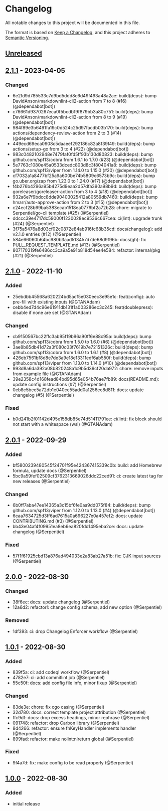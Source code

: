 # Changelog

All notable changes to this project will be documented in this file.

The format is based on [Keep a Changelog](https://keepachangelog.com/en/1.0.0/), and this project adheres
to [Semantic Versioning](https://semver.org/spec/v2.0.0.html).

## [Unreleased]

<!-- ### Added -->

<!-- ### Changed -->

<!-- ### Deprecated -->

<!-- ### Removed -->

<!-- ### Fixed -->

<!-- ### Security -->

## [2.1.1] - 2023-04-05

### Changed

- 6e2fd9d785533c7d9bd5ddd8c6d49f493a48a2ae: build(deps): bump DavidAnson/markdownlint-cli2-action from 7 to 8 (#16) (@dependabot[bot])
- c76661d9370267eca0f5bcdb19f879bb3a80c751: build(deps): bump DavidAnson/markdownlint-cli2-action from 8 to 9 (#19) (@dependabot[bot])
- 984f89e3b6491fa19c0d524c25d97facdb03b170: build(deps): bump actions/dependency-review-action from 2 to 3 (#14) (@dependabot[bot])
- 449ecd69eca0908c5daaeef292186c82a8f39f49: build(deps): bump actions/setup-go from 3 to 4 (#22) (@dependabot[bot])
- 983c0482102948e7479faf0fd5ff93b130d80823: build(deps): bump github.com/spf13/cobra from 1.6.1 to 1.7.0 (#23) (@dependabot[bot])
- 5e7763c1080e45a0533dcedc803d8c3f804041a8: build(deps): bump github.com/spf13/viper from 1.14.0 to 1.15.0 (#20) (@dependabot[bot])
- cf7032a1a8477bf25a9a600be74b5809c6573b9c: build(deps): bump go.uber.org/zap from 1.23.0 to 1.24.0 (#17) (@dependabot[bot])
- f4b276b4296a95b4275d9eaa2d57dfa390a98b9d: build(deps): bump goreleaser/goreleaser-action from 3 to 4 (#18) (@dependabot[bot])
- 932a6e7f9bdcc8dde90403025412a80559db7460: build(deps): bump hmarr/auto-approve-action from 2 to 3 (#15) (@dependabot[bot])
- c24ecf28b69ba5383ecab1518ea0776bf2a72b28: chore: migrate to Serpentiel/go-cli template (#25) (@Serpentiel)
- ddccc39e4717dc59000f1230028ec9536c667cea: ci(lint): upgrade trunk (#24) (@Serpentiel)
- 3f75a5476a8d03cf02c0872e84ab916fc68b35cd: docs(changelog): add v2.1.0 entries (#12) (@Serpentiel)
- 584e66060b64bc980b3aad513457d7de68d9f96b: docs(gh): fix PULL_REQUEST_TEMPLATE.md (#13) (@Serpentiel)
- 807170319fe6486cc3ca9a5e91b818d54ee4e584: refactor: internal/pkg (#21) (@Serpentiel)

## [2.1.0] - 2022-11-10

### Added

- 25ebdbb45568a620224bd5acf5e030eec3e95e1c: feat(config): auto pre-fill with existing inputs (@GTANAdam)
- cebb4ed7d4c96e61911db131f1a003286ec3c245: feat(doublepress): disable if none are set (@GTANAdam)

### Changed

- cb9150567bc22ffc3ab95f19b96a90ff6e88c95a: build(deps): bump github.com/spf13/cobra from 1.5.0 to 1.6.0 (#6) (@dependabot[bot])
- 3ae8b85db41d72a3f080c03f7619b7e72151326c: build(deps): bump github.com/spf13/cobra from 1.6.0 to 1.6.1 (#8) (@dependabot[bot])
- 426eb7561bf8d8e7de3a9e18e13311edf6ab550f: build(deps): bump github.com/spf13/viper from 1.13.0 to 1.14.0 (#10) (@dependabot[bot])
- 993d8a6da392a08b820248a1c9b5d39cf20da972: chore: remove inputs from example file (@GTANAdam)
- 39e2358c4d168fead84bd95d65e054b76ae7fb89: docs(README.md): update config instructions (#7) (@Serpentiel)
- 0eb8c5bee5a72db1e040cc55add0a1256ec8d811: docs: update changelog (#5) (@Serpentiel)

### Fixed

- b0d241b2f01142d495e158db85e74d51411791ee: ci(lint): fix block should not start with a whitespace (wsl) (@GTANAdam)

## [2.0.1] - 2022-09-29

### Added

- bf5800239480545f24701f95e424367415339c0b: build: add Homebrew formula, update docs (@Serpentiel)
- 5bc9a59fef02509cf3762313669026ddc22ced91: ci: create latest tag for new releases (@Serpentiel)

### Changed

- 6b0ff7aba47ee14365a3c15bf6fe0aa9dd075f84: build(deps): bump github.com/spf13/viper from 1.12.0 to 1.13.0 (#4) (@dependabot[bot])
- 6caa7634725d3ff6ad7615a0a696227e0a457ef2: docs: update CONTRIBUTING.md (#3) (@Serpentiel)
- bb43e04af4f09951ea8eb6ea820fdd1495eba2ce: docs: update changelog (@Serpentiel)

### Fixed

- 57f1f61925cbd13a876ad494033e2a83ab27a51b: fix: CJK input sources (@Serpentiel)

## [2.0.0] - 2022-08-30

### Changed

- 38f6ec: docs: update changelog (@Serpentiel)
- 12a6d2: refactor!: change config schema, add new option (@Serpentiel)

### Removed

- 1df393: ci: drop Changelog Enforcer workflow (@Serpentiel)

## [1.0.1] - 2022-08-30

### Added

- 839f5a: ci: add codeql workflow (@Serpentiel)
- 4782e7: ci: add commitlint job (@Serpentiel)
- 55c50f: docs: add config file info, minor fixup (@Serpentiel)

### Changed

- 83de3e: chore: fix cgo casing (@Serpentiel)
- 32d780: docs: correct template project attribution (@Serpentiel)
- ffc9df: docs: drop excess headings, minor rephrase (@Serpentiel)
- 091748: refactor: drop Carbon library (@Serpentiel)
- 8d4266: refactor: ensure fnKeyHandler implements handler (@Serpentiel)
- 899fad: refactor: make nolint:nlreturn global (@Serpentiel)

### Fixed

- 9f4a7d: fix: make config to be read properly (@Serpentiel)

## [1.0.0] - 2022-08-30

### Added

- initial release

[unreleased]: https://github.com/Serpentiel/betterglobekey/compare/v2.1.1...HEAD
[2.1.1]: https://github.com/Serpentiel/betterglobekey/releases/tag/v2.1.1
[2.1.0]: https://github.com/Serpentiel/betterglobekey/releases/tag/v2.1.0
[2.0.1]: https://github.com/Serpentiel/betterglobekey/releases/tag/v2.0.1
[2.0.0]: https://github.com/Serpentiel/betterglobekey/releases/tag/v2.0.0
[1.0.1]: https://github.com/Serpentiel/betterglobekey/releases/tag/v1.0.1
[1.0.0]: https://github.com/Serpentiel/betterglobekey/releases/tag/v1.0.0
